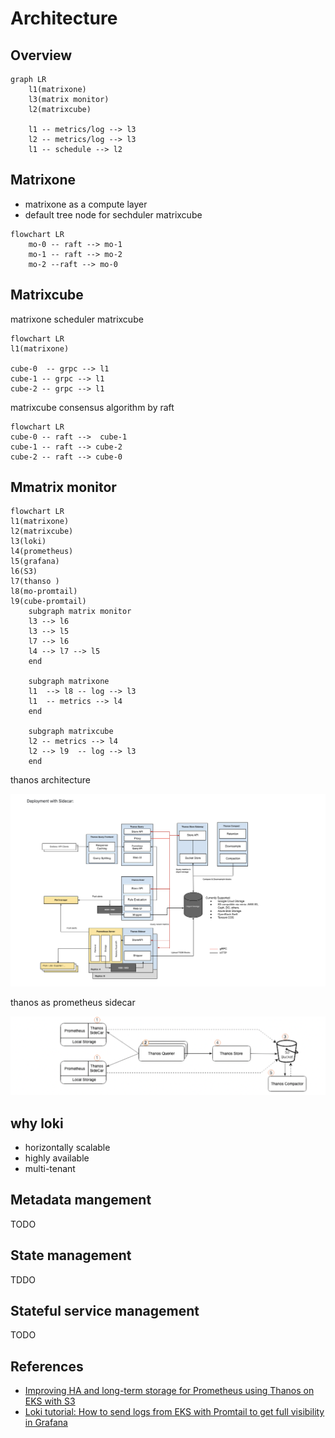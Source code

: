 # Architecture

## Overview

```mermaid
graph LR 
    l1(matrixone)
    l3(matrix monitor)
    l2(matrixcube)

    l1 -- metrics/log --> l3
    l2 -- metrics/log --> l3
    l1 -- schedule --> l2

```

## Matrixone

- matrixone as a compute layer
- default tree node for sechduler matrixcube

```mermaid
flowchart LR
    mo-0 -- raft --> mo-1  
    mo-1 -- raft --> mo-2 
    mo-2 --raft --> mo-0
```

## Matrixcube

matrixone scheduler matrixcube

```mermaid
flowchart LR
l1(matrixone)

cube-0  -- grpc --> l1
cube-1 -- grpc --> l1
cube-2 -- grpc --> l1
```

matrixcube consensus algorithm by raft

```mermaid
flowchart LR
cube-0 -- raft -->  cube-1
cube-1 -- raft --> cube-2
cube-2 -- raft --> cube-0
```

## Mmatrix monitor

```mermaid
flowchart LR
l1(matrixone)
l2(matrixcube)
l3(loki)
l4(prometheus)
l5(grafana)
l6(S3)
l7(thanso )
l8(mo-promtail)
l9(cube-promtail)
    subgraph matrix monitor
    l3 --> l6
    l3 --> l5
    l7 --> l6
    l4 --> l7 --> l5
    end

    subgraph matrixone
    l1  --> l8 -- log --> l3
    l1  -- metrics --> l4
    end

    subgraph matrixcube
    l2 -- metrics --> l4
    l2 --> l9  -- log --> l3
    end
```

thanos architecture

![th-arch](img/thanos_arch.png)

thanos as  prometheus sidecar

![th-prom](img/thanos-prom.png)

## why loki

- horizontally scalable
- highly available
- multi-tenant

## Metadata mangement

TODO

## State management

TDDO

## Stateful service management

TODO

## References

- [Improving HA and long-term storage for Prometheus using Thanos on EKS with S3](https://aws.amazon.com/cn/blogs/opensource/improving-ha-and-long-term-storage-for-prometheus-using-thanos-on-eks-with-s3/)
- [Loki tutorial: How to send logs from EKS with Promtail to get full visibility in Grafana](https://grafana.com/blog/2020/07/21/loki-tutorial-how-to-send-logs-from-eks-with-promtail-to-get-full-visibility-in-grafana/)
